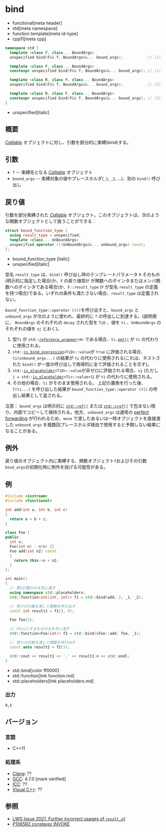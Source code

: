 # bind
* functional[meta header]
* std[meta namespace]
* function template[meta id-type]
* cpp11[meta cpp]

```cpp
namespace std {
  template <class F, class... BoundArgs>
  unspecified bind(F&& f, BoundArgs&&... bound_args);           // (1) C++11

  template <class F, class... BoundArgs>
  constexpr unspecified bind(F&& f, BoundArgs&&... bound_args); // (1) C++20

  template <class R, class F, class... BoundArgs>
  unspecified bind(F&& f, BoundArgs&&... bound_args);           // (2) C++11

  template <class R, class F, class... BoundArgs>
  constexpr unspecified bind(F&& f, BoundArgs&&... bound_args); // (2) C++20
}
```
* unspecified[italic]

## 概要
[*Callable*](/reference/concepts/Callable.md) オブジェクトに対し、引数を部分的に束縛(bind)する。

## 引数
- `f` -- 束縛先となる [*Callable*](/reference/concepts/Callable.md) オブジェクト
- `bound_args` -- 束縛対象の値やプレースホルダ(`_1`, `_2`, ...)、別の `bind()` 呼び出し

## 戻り値
引数を部分束縛された [*Callable*](/reference/concepts/Callable.md) オブジェクト。このオブジェクトは、次のような関数オブジェクトとして扱うことができる：
```cpp
struct bound_function_type {
  using result_type = unspecified;
  template <class... UnBoundArgs>
  unspecified operator ()(UnBoundArgs&&... unbound_args) const;
};
```
* bound_function_type [italic]
* unspecified[italic]

型名 `result_type` は、`bind()` 呼び出し時のテンプレートパラメータ `R` そのもの(明示的に指定した場合)か、`F` の戻り値型(`F` が関数へのポインタまたはメンバ関数へのポインタである場合)か、`F::result_type` (`F` が型名 `result_type` の定義を持つ場合)である。いずれの条件も満たさない場合、`result_type` は定義されない。

<i>`bound_function_type`</i>`::operator ()()`を呼び出すと、`bound_args` と `unbound_args` が次のように使われ、最終的に `f` の呼出しに到達する。(説明用に、 `BoundArgs` のそれぞれの `decay` された型を `TiD` 、値を `ti` 、`UnBoundArgs` のそれぞれの値を `uj` とおく)。

1. 型`Ti` が `std::`[`reference_wrapper`](reference_wrapper.md)`<X>` である場合、`ti.`[`get()`](reference_wrapper/get.md) が `ti` の代わりに使用される。
2. `std::`[`is_bind_expression`](is_bind_expression.md)`<TiD>::value`が `true` に評価される場合、`ti(unbound_args...)` の結果が `ti` の代わりに使用される(これは、ネストされた `bind()` が一度の呼び出しで再帰的に全て評価されることを示す)。
3. `std::`[`is_placeholder`](is_placeholder.md)`<TiD>::value`が非ゼロに評価される場合、`uj` (ただし `j = std::`[`is_placeholder`](is_placeholder.md)`<Ti>::value+1`) が `ti` の代わりに使用される。
4. その他の場合、`ti` がそのまま使用される。
上記の置換を行った後、 `f(ti...)` を呼び出した結果が <i>`bound_function_type`</i>`::operator ()()` の呼出し結果として返される。

注意： `bound_args` は明示的に [`std::ref()`](ref.md) または [`std::cref()`](cref.md) で包まない限り、内部でコピーして保持される。他方、`unbound_args` は通常の [perfect forwarding](/reference/utility/forward.md) が行われるため、`move` で渡したあるいは一時オブジェクトを直接渡した `unbound_args` を複数回プレースホルダ経由で使用すると予期しない結果になることがある。

## 例外

戻り値のオブジェクト内に束縛する、関数オブジェクト`f`およびその引数`boud_args`の初期化時に例外を投げる可能性がある。

## 例
```cpp example
#include <iostream>
#include <functional>

int add(int a, int b, int c)
{
  return a + b + c;
}

class Foo {
public:
  int n;
  Foo(int n) : n(n) {}
  Foo add(int n2) const
  {
    return this->n + n2;
  }
};

int main()
{
  // 第1引数のみを先に渡す
  using namespace std::placeholders;
  std::function<int(int, int)> f1 = std::bind(add, 2, _1, _2);

  // 残りの引数を渡して関数を呼び出す
  const int result1 = f1(3, 4);

  Foo foo{2};

  // thisにするもののみを先に渡す
  std::function<Foo(int)> f2 = std::bind(&Foo::add, foo, _1);

  // 残りの引数を渡して関数を呼び出す
  const auto result2 = f2(3);

  std::cout << result1 << ',' << result2.n << std::endl;
}
```
* std::bind[color ff0000]
* std::function[link function.md]
* std::placeholders[link placeholders.md]

### 出力
```
9,5
```

## バージョン
### 言語
- C++11

### 処理系
- [Clang](/implementation.md#clang): ??
- [GCC](/implementation.md#gcc): 4.7.0 [mark verified]
- [ICC](/implementation.md#icc): ??
- [Visual C++](/implementation.md#visual_cpp): ??


## 参照
- [LWG Issue 2021. Further incorrect usages of `result_of`](http://www.open-std.org/jtc1/sc22/wg21/docs/lwg-defects.html#2021)
- [P1065R2 constexpr INVOKE](http://www.open-std.org/jtc1/sc22/wg21/docs/papers/2019/p1065r2.html)
